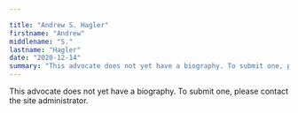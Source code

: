 ```yaml
---

title: "Andrew S. Hagler"
firstname: "Andrew"
middlename: "S."
lastname: "Hagler"
date: "2020-12-14"
summary: "This advocate does not yet have a biography. To submit one, please contact the site administrator."
---
```

This advocate does not yet have a biography. To submit one, please contact the site administrator.

